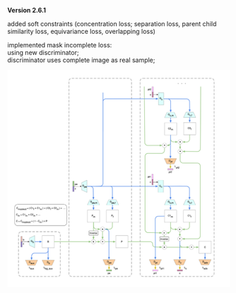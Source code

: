 **Version 2.6.1**

added soft constraints (concentration loss; separation loss, parent child similarity loss, equivariance loss, overlapping loss)<br>

implemented mask incomplete loss: <br>
using new discriminator;<br>
discriminator uses complete image as real sample;<br>


![](v2.png)

